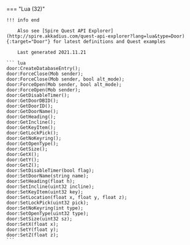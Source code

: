 === "Lua (32)"

    !!! info end

        Also see [Spire Quest API Explorer](http://spire.akkadius.com/quest-api-explorer?lang=lua&type=Door){:target="Door"} for latest definitions and Quest examples

        Last generated 2021.11.21

    ``` lua
    door:CreateDatabaseEntry();
    door:ForceClose(Mob sender);
    door:ForceClose(Mob sender, bool alt_mode);
    door:ForceOpen(Mob sender, bool alt_mode);
    door:ForceOpen(Mob sender);
    door:GetDisableTimer();
    door:GetDoorDBID();
    door:GetDoorID();
    door:GetDoorName();
    door:GetHeading();
    door:GetIncline();
    door:GetKeyItem();
    door:GetLockPick();
    door:GetNoKeyring();
    door:GetOpenType();
    door:GetSize();
    door:GetX();
    door:GetY();
    door:GetZ();
    door:SetDisableTimer(bool flag);
    door:SetDoorName(string name);
    door:SetHeading(float h);
    door:SetIncline(uint32 incline);
    door:SetKeyItem(uint32 key);
    door:SetLocation(float x, float y, float z);
    door:SetLockPick(uint32 pick);
    door:SetNoKeyring(int type);
    door:SetOpenType(uint32 type);
    door:SetSize(uint32 sz);
    door:SetX(float x);
    door:SetY(float y);
    door:SetZ(float z);
    ```

